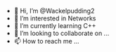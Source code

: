 - 👋 Hi, I’m @Wackelpudding2
- 👀 I’m interested in Networks
- 🌱 I’m currently learning C++
- 💞️ I’m looking to collaborate on ...
- 📫 How to reach me ...

<!---
Wackelpudding2/Wackelpudding2 is a ✨ special ✨ repository because its `README.md` (this file) appears on your GitHub profile.
You can click the Preview link to take a look at your changes.
--->
